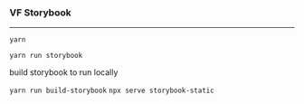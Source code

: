 ### VF Storybook
---

```yarn```

```yarn run storybook```

build storybook to run locally

```yarn run build-storybook```
```npx serve storybook-static```
